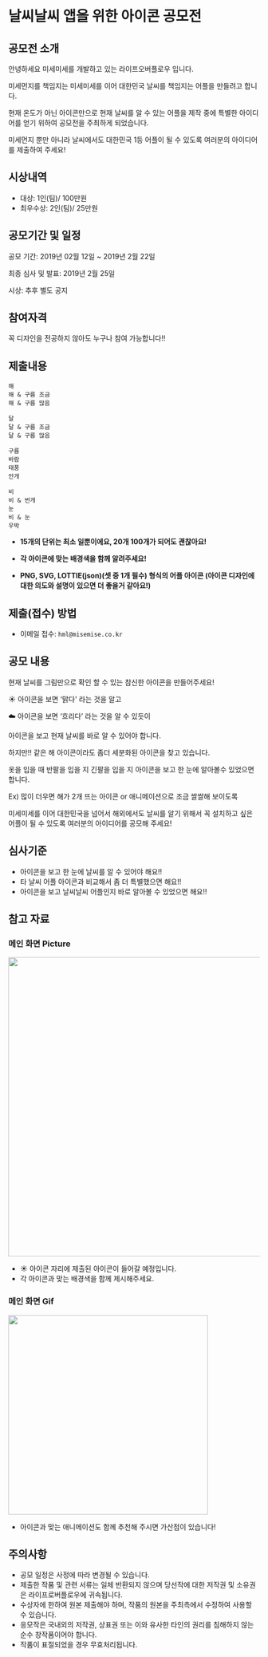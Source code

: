 
# 날씨날씨 앱을 위한 아이콘 공모전 ##

## 공모전 소개

안녕하세요 미세미세를 개발하고 있는 라이프오버플로우 입니다.

미세먼지를 책임지는 미세미세를 이어 대한민국 날씨를 책임지는 어플을 만들려고 합니다. 

현재 온도가 아닌 아이콘만으로 현재 날씨를 알 수 있는 어플을 제작 중에 특별한 아이디어를 얻기 위하여 공모전을 주최하게 되었습니다.

미세먼지 뿐만 아니라 날씨에서도 대한민국 1등 어플이 될 수 있도록 여러분의 아이디어를 제출하여 주세요!

## 시상내역
* 대상: 1인(팀)/ 100만원
* 최우수상: 2인(팀)/ 25만원

>


## 공모기간 및 일정
공모 기간: 2019년 02월 12일 ~ 2019년 2월 22일

최종 심사 및 발표: 2019년 2월 25일

시상: 추후 별도 공지

>

## 참여자격
꼭 디자인을 전공하지 않아도 누구나 참여 가능합니다!!

>

## 제출내용
```
해
해 & 구름 조금
해 & 구름 많음

달
달 & 구름 조금
달 & 구름 많음

구름
바람
태풍
안개

비
비 & 번개
눈
비 & 눈
우박
```
- **15개의 단위는 최소 일뿐이에요, 20개 100개가 되어도 괜찮아요!**

- **각 아이콘에 맞는 배경색을 함께 알려주세요!**

- **PNG, SVG, LOTTIE(json)(셋 중 1개 필수) 형식의 어플 아이콘 (아이콘 디자인에 대한 의도와 설명이 있으면 더 좋을거 같아요!)**

>


## 제출(접수) 방법
- 이메일 접수: ```hml@misemise.co.kr```

>

## 공모 내용

 현재 날씨를 그림만으로 확인 할 수 있는 참신한 아이콘을 만들어주세요!

☀️ 아이콘을 보면 ‘맑다' 라는 것을 알고 

☁️ 아이콘을 보면 ‘흐리다’ 라는 것을 알 수 있듯이

아이콘을 보고 현재 날씨를 바로 알 수 있어야 합니다.


하지만!! 
같은 해 아이콘이라도 좀더 세분화된 아이콘을 찾고 있습니다.

옷을 입을 때 반팔을 입을 지 긴팔을 입을 지 아이콘을 보고 한 눈에 알아볼수 있었으면 합니다. 

Ex) 많이 더우면 해가 2개 뜨는 아이콘 or 애니메이션으로 조금 쌀쌀해 보이도록

미세미세를 이어 대한민국을 넘어서 해외에서도 날씨를 알기 위해서 꼭 설치하고 싶은 어플이 될 수 있도록 여러분의 아이디어를 공모해 주세요!

>

## 심사기준
- 아이콘을 보고 한 눈에 날씨를 알 수 있어야 해요!!
- 타 날씨 어플 아이콘과 비교해서 좀 더 특별했으면 해요!!
- 아이콘을 보고 날씨날씨 어플인지 바로 알아볼 수 있었으면 해요!!

>

## 참고 자료

### 메인 화면 Picture
<img src="https://user-images.githubusercontent.com/46661483/52547770-3038eb80-2e0d-11e9-895a-22bdeb9814ff.jpeg" height="600">

- ☀️ 아이콘 자리에 제출된 아이콘이 들어갈 예정입니다.
- 각 아이콘과 맞는 배경색을 함께 제시해주세요.

### 메인 화면 Gif
<img src="https://user-images.githubusercontent.com/46661483/52547764-28794700-2e0d-11e9-81f5-3fa9362a21a3.gif" height="400">

- 아이콘과 맞는 애니메이션도 함께 추천해 주시면 가산점이 있습니다!
>

## 주의사항
- 공모 일정은 사정에 따라 변경될 수 있습니다.
- 제출한 작품 및 관련 서류는 일체 반환되지 않으며 당선작에 대한 저작권 및 소유권은 라이프로버플로우에 귀속됩니다.
- 수상자에 한하여 원본 제출해야 하며, 작품의 원본을 주최측에서 수정하여 사용할 수 있습니다.
- 응모작은 국내외의 저작권, 상표권 또는 이와 유사한 타인의 권리를 침해하지 않는 순수 창작품이어야 합니다.
- 작품이 표절되었을 경우 무효처리됩니다.
